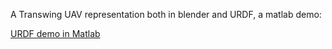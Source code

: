 A Transwing UAV representation both in blender and URDF, a matlab demo:

[URDF demo in Matlab](https://github.com/user-attachments/assets/661a6970-ddac-411a-afc1-956fb4a6a88d)

